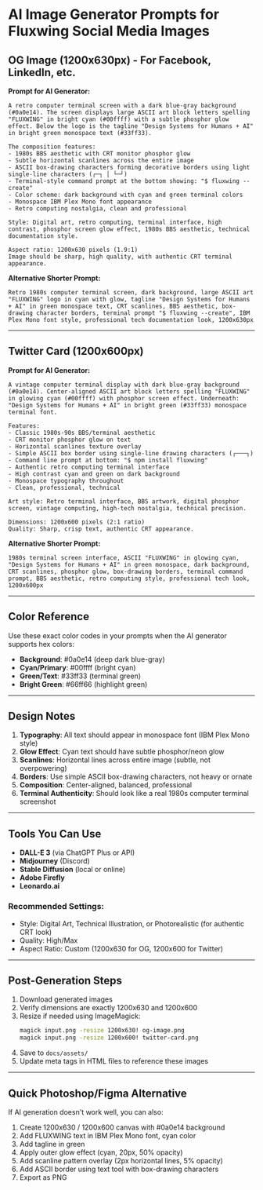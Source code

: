 # AI Image Generator Prompts for Fluxwing Social Media Images

## OG Image (1200x630px) - For Facebook, LinkedIn, etc.

**Prompt for AI Generator:**

```
A retro computer terminal screen with a dark blue-gray background (#0a0e14). The screen displays large ASCII art block letters spelling "FLUXWING" in bright cyan (#00ffff) with a subtle phosphor glow effect. Below the logo is the tagline "Design Systems for Humans + AI" in bright green monospace text (#33ff33).

The composition features:
- 1980s BBS aesthetic with CRT monitor phosphor glow
- Subtle horizontal scanlines across the entire image
- ASCII box-drawing characters forming decorative borders using light single-line characters (┌─┐ │ └─┘)
- Terminal-style command prompt at the bottom showing: "$ fluxwing --create"
- Color scheme: dark background with cyan and green terminal colors
- Monospace IBM Plex Mono font appearance
- Retro computing nostalgia, clean and professional

Style: Digital art, retro computing, terminal interface, high contrast, phosphor screen glow effect, 1980s BBS aesthetic, technical documentation style.

Aspect ratio: 1200x630 pixels (1.9:1)
Image should be sharp, high quality, with authentic CRT terminal appearance.
```

**Alternative Shorter Prompt:**

```
Retro 1980s computer terminal screen, dark background, large ASCII art "FLUXWING" logo in cyan with glow, tagline "Design Systems for Humans + AI" in green monospace text, CRT scanlines, BBS aesthetic, box-drawing character borders, terminal prompt "$ fluxwing --create", IBM Plex Mono font style, professional tech documentation look, 1200x630px
```

---

## Twitter Card (1200x600px)

**Prompt for AI Generator:**

```
A vintage computer terminal display with dark blue-gray background (#0a0e14). Center-aligned ASCII art block letters spelling "FLUXWING" in glowing cyan (#00ffff) with phosphor screen effect. Underneath: "Design Systems for Humans + AI" in bright green (#33ff33) monospace terminal font.

Features:
- Classic 1980s-90s BBS/terminal aesthetic
- CRT monitor phosphor glow on text
- Horizontal scanlines texture overlay
- Simple ASCII box border using single-line drawing characters (┌───┐)
- Command line prompt at bottom: "$ npm install fluxwing"
- Authentic retro computing terminal interface
- High contrast cyan and green on dark background
- Monospace typography throughout
- Clean, professional, technical

Art style: Retro terminal interface, BBS artwork, digital phosphor screen, vintage computing, high-tech nostalgia, technical precision.

Dimensions: 1200x600 pixels (2:1 ratio)
Quality: Sharp, crisp text, authentic CRT appearance.
```

**Alternative Shorter Prompt:**

```
1980s terminal screen interface, ASCII "FLUXWING" in glowing cyan, "Design Systems for Humans + AI" in green monospace, dark background, CRT scanlines, phosphor glow, box-drawing borders, terminal command prompt, BBS aesthetic, retro computing style, professional tech look, 1200x600px
```

---

## Color Reference

Use these exact color codes in your prompts when the AI generator supports hex colors:

- **Background**: #0a0e14 (deep dark blue-gray)
- **Cyan/Primary**: #00ffff (bright cyan)
- **Green/Text**: #33ff33 (terminal green)
- **Bright Green**: #66ff66 (highlight green)

---

## Design Notes

1. **Typography**: All text should appear in monospace font (IBM Plex Mono style)
2. **Glow Effect**: Cyan text should have subtle phosphor/neon glow
3. **Scanlines**: Horizontal lines across entire image (subtle, not overpowering)
4. **Borders**: Use simple ASCII box-drawing characters, not heavy or ornate
5. **Composition**: Center-aligned, balanced, professional
6. **Terminal Authenticity**: Should look like a real 1980s computer terminal screenshot

---

## Tools You Can Use

- **DALL-E 3** (via ChatGPT Plus or API)
- **Midjourney** (Discord)
- **Stable Diffusion** (local or online)
- **Adobe Firefly**
- **Leonardo.ai**

### Recommended Settings:
- Style: Digital Art, Technical Illustration, or Photorealistic (for authentic CRT look)
- Quality: High/Max
- Aspect Ratio: Custom (1200x630 for OG, 1200x600 for Twitter)

---

## Post-Generation Steps

1. Download generated images
2. Verify dimensions are exactly 1200x630 and 1200x600
3. Resize if needed using ImageMagick:
   ```bash
   magick input.png -resize 1200x630! og-image.png
   magick input.png -resize 1200x600! twitter-card.png
   ```
4. Save to `docs/assets/`
5. Update meta tags in HTML files to reference these images

---

## Quick Photoshop/Figma Alternative

If AI generation doesn't work well, you can also:

1. Create 1200x630 / 1200x600 canvas with #0a0e14 background
2. Add FLUXWING text in IBM Plex Mono font, cyan color
3. Add tagline in green
4. Apply outer glow effect (cyan, 20px, 50% opacity)
5. Add scanline pattern overlay (2px horizontal lines, 5% opacity)
6. Add ASCII border using text tool with box-drawing characters
7. Export as PNG
